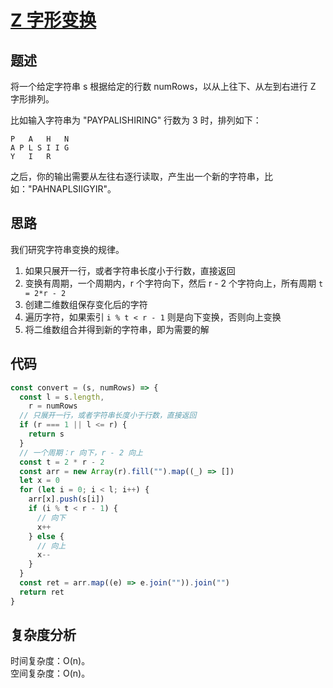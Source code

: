 # [Z 字形变换](https://leetcode.cn/problems/zigzag-conversion/)

## 题述

将一个给定字符串 s 根据给定的行数 numRows，以从上往下、从左到右进行 Z 字形排列。

比如输入字符串为 "PAYPALISHIRING" 行数为 3 时，排列如下：

```
P   A   H   N
A P L S I I G
Y   I   R
```

之后，你的输出需要从左往右逐行读取，产生出一个新的字符串，比如："PAHNAPLSIIGYIR"。

## 思路

我们研究字符串变换的规律。

1. 如果只展开一行，或者字符串长度小于行数，直接返回
2. 变换有周期，一个周期内，r 个字符向下，然后 r - 2 个字符向上，所有周期 `t = 2*r - 2`
3. 创建二维数组保存变化后的字符
4. 遍历字符，如果索引 `i % t < r - 1` 则是向下变换，否则向上变换
5. 将二维数组合并得到新的字符串，即为需要的解

## 代码

```javascript
const convert = (s, numRows) => {
  const l = s.length,
    r = numRows
  // 只展开一行，或者字符串长度小于行数，直接返回
  if (r === 1 || l <= r) {
    return s
  }
  // 一个周期：r 向下，r - 2 向上
  const t = 2 * r - 2
  const arr = new Array(r).fill("").map((_) => [])
  let x = 0
  for (let i = 0; i < l; i++) {
    arr[x].push(s[i])
    if (i % t < r - 1) {
      // 向下
      x++
    } else {
      // 向上
      x--
    }
  }
  const ret = arr.map((e) => e.join("")).join("")
  return ret
}
```

## 复杂度分析

时间复杂度：O(n)。  
空间复杂度：O(n)。
